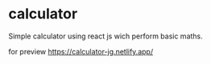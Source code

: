 # calculator
Simple calculator using react js wich perform basic maths.

for preview
https://calculator-jg.netlify.app/
